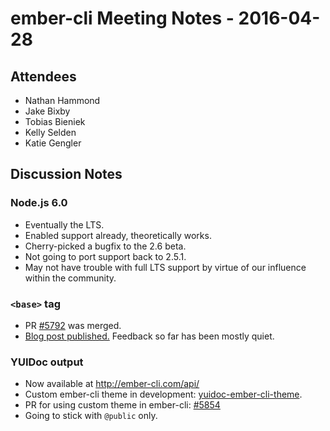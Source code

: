 ember-cli Meeting Notes - 2016-04-28
====================================

Attendees
---------

-   Nathan Hammond
-   Jake Bixby
-   Tobias Bieniek
-   Kelly Selden
-   Katie Gengler

Discussion Notes
----------------

### Node.js 6.0

-   Eventually the LTS.
-   Enabled support already, theoretically works.
-   Cherry-picked a bugfix to the 2.6 beta.
-   Not going to port support back to 2.5.1.
-   May not have trouble with full LTS support by virtue of our influence within the community.

### `<base>` tag

-   PR [\#5792](https://github.com/ember-cli/ember-cli/pull/5792) was merged.
-   [Blog post published.](http://emberjs.com/blog/2016/04/28/baseURL.html) Feedback so far has been mostly quiet.

### YUIDoc output

-   Now available at <http://ember-cli.com/api/>
-   Custom ember-cli theme in development: [yuidoc-ember-cli-theme](https://github.com/Turbo87/yuidoc-ember-cli-theme).
-   PR for using custom theme in ember-cli: [\#5854](https://github.com/ember-cli/ember-cli/pull/5854)
-   Going to stick with `@public` only.
